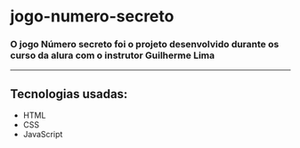 # jogo-numero-secreto


### O jogo Número secreto foi o projeto desenvolvido durante os curso da alura com o instrutor Guilherme Lima

___

## Tecnologias usadas:

* HTML
* CSS
* JavaScript
